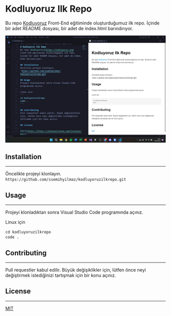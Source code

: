 # Kodluyoruz Ilk Repo
Bu repo [Kodluyoruz](https://kodluyoruz.org) Front-End eğitiminde oluşturduğumuz ilk repo. İçinde bir adet README dosyası, bir adet de index.html barındırıyor.

![proje.png](/figures/proje.png)

## Installation
---
Öncelikle projeyi klonlayın.
`https://github.com/ssemihyilmaz/kodluyoruzilkrepo.git`

## Usage
---
Projeyi klonladıktan sonra Visual Studio Code programında açınız.

Linux için
```
cd kodluyoruzilkrepo
code .
```

## Contributing
---
Pull requestler kabul edilir. Büyük değişiklikler için, lütfen önce neyi değiştirmek istediğinizi tartışmak için bir konu açınız.

## License
---

[MIT](https://https://choosealicense.com/licenses/mit/)